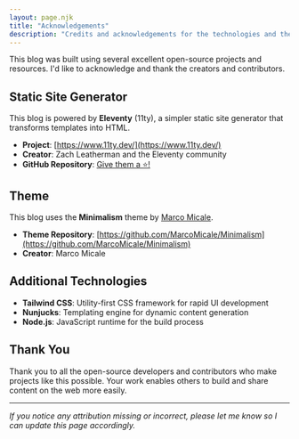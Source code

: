 ```yaml
---
layout: page.njk
title: "Acknowledgements"
description: "Credits and acknowledgements for the technologies and themes used in this blog."
---
```


This blog was built using several excellent open-source projects and resources. I'd like to acknowledge and thank the creators and contributors.

## Static Site Generator

This blog is powered by **Eleventy** (11ty), a simpler static site generator that transforms templates into HTML.

- **Project**: [https://www.11ty.dev/](https://www.11ty.dev/)
- **Creator**: Zach Leatherman and the Eleventy community
- **GitHub Repository**: [Give them a ⭐!](https://github.com/11ty/eleventy)

## Theme

This blog uses the **Minimalism** theme by [Marco Micale](https://github.com/MarcoMicale).

- **Theme Repository**: [https://github.com/MarcoMicale/Minimalism](https://github.com/MarcoMicale/Minimalism)
- **Creator**: Marco Micale

## Additional Technologies

- **Tailwind CSS**: Utility-first CSS framework for rapid UI development
- **Nunjucks**: Templating engine for dynamic content generation
- **Node.js**: JavaScript runtime for the build process

## Thank You

Thank you to all the open-source developers and contributors who make projects like this possible. Your work enables others to build and share content on the web more easily.

---

*If you notice any attribution missing or incorrect, please let me know so I can update this page accordingly.*